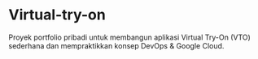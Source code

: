 # Virtual-try-on
Proyek portfolio pribadi untuk membangun aplikasi Virtual Try-On (VTO) sederhana dan mempraktikkan konsep DevOps &amp; Google Cloud.

